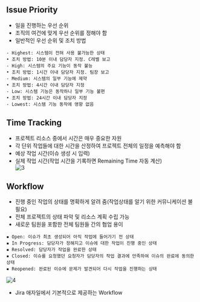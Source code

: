 ## Issue Priority
- 일을 진행하는 우선 순위   
- 조직의 여건에 맞게 우선 순위를 정해야 함   
- 일반적인 우선 순위 및 조치 방법
```
- Highest: 시스템이 전혀 사용 불가능한 상태
• 조치 방법: 10분 이내 담당자 지정. C레벨 보고
- High: 시스템의 주요 기능이 동작 불능
• 조치 방법: 1시간 이내 담당자 지정. 팀장 보고
- Medium: 시스템의 일부 기능에 제약
• 조치 방법: 4시간 이내 담당자 지정
- Low: 시스템 기능은 동작하나 일부 기능 불편
• 조치 방법: 24시간 이내 담당자 지정
- Lowest: 시스템 기능 동작에 영향 없음
```
## Time Tracking
- 프로젝트 리소스 중에서 시간은 매우 중요한 자원   
- 각 단위 작업들에 대한 시간을 산정하여 프로젝트 전체의 일정을 예측해야 함   
- 예상 작업 시간(이슈 생성 시 입력)   
- 실제 작업 시간(작업 시간을 기록하면 Remaining Time 자동 계산)   
![3](https://user-images.githubusercontent.com/53828976/75647060-11fb9300-5c8f-11ea-8147-3ee0e2bd2cca.PNG)   

## Workflow
- 진행 중인 작업의 상태를 명확하게 알려 줌(작업상태를 알기 위한 커뮤니케이션 불필요)   
- 전체 프로젝트의 상태 파악 및 리소스 계획 수립 가능   
- 새로운 팀원을 포함한 전체 팀원들 간의 협업 용이
```
▪ Open: 이슈가 최초 생성되어 아직 작업에 들어가기 전 상태
▪ In Progress: 담당자가 정해지고 이슈에 대한 작업이 진행 중인 상태
▪ Resolved: 담당자가 작업을 완료한 상태
▪ Closed: 이슈를 요청했던 요청자가 담당자의 작업 결과에 만족하여 이슈의 완료에 동의한 상태
▪ Reopened: 완료된 이슈에 문제가 발견되어 다시 작업을 진행하는 상태
```
![4](https://user-images.githubusercontent.com/53828976/75647627-e9749880-5c90-11ea-99c0-f6988ba9abb1.PNG)   
- Jira 애자일에서 기본적으로 제공하는 Workflow   
